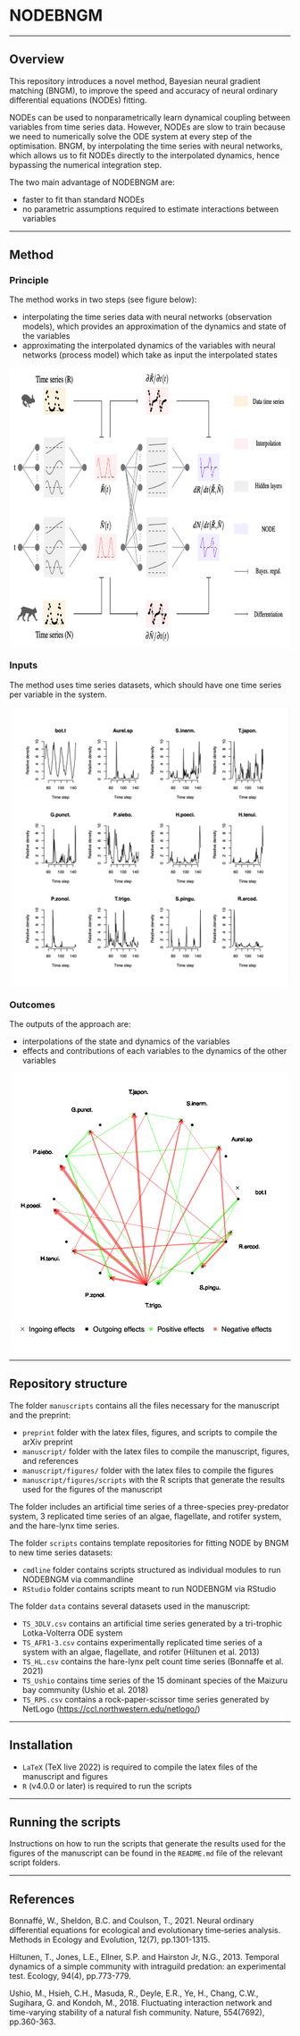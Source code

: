 # NODEBNGM
 

----------------
## Overview

This repository introduces a novel method, Bayesian neural gradient matching (BNGM), to improve the speed and accuracy of neural ordinary differential equations (NODEs) fitting.

NODEs can be used to nonparametrically learn dynamical coupling between variables from time series data. However, NODEs are slow to train because we need to numerically solve the ODE system at every step of the optimisation. BNGM, by interpolating the time series with neural networks, which allows us to fit NODEs directly to the interpolated dynamics, hence bypassing the numerical integration step. 

The two main advantage of NODEBNGM are:
* faster to fit than standard NODEs
* no parametric assumptions required to estimate interactions between variables


----------------
## Method 

### Principle 

The method works in two steps (see figure below): 
* interpolating the time series data with neural networks (observation models), which provides an approximation of the dynamics and state of the variables 
* approximating the interpolated dynamics of the variables with neural networks (process model) which take as input the interpolated states

<p align="center">
<img align="middle" src="https://github.com/WillemBonnaffe/NODEBNGM/blob/main/.readme_files/fig_graphical_abstract_1.png" alt="" width="750" height="500" />
</p>

### Inputs

The method uses time series datasets, which should have one time series per variable in the system.

<p align="center">
<img align="middle" src="https://github.com/WillemBonnaffe/NODEBNGM/blob/main/.readme_files/fig_time_series.png" alt="" width="500" height="500" />
</p>


### Outcomes

The outputs of the approach are:
* interpolations of the state and dynamics of the variables
* effects and contributions of each variables to the dynamics of the other variables

<p align="center">
<img align="middle" src="https://github.com/WillemBonnaffe/NODEBNGM/blob/main/.readme_files/fig_DIN.png" alt="" width="500" height="500" />
</p>


----------------
## Repository structure

The folder `manuscripts` contains all the files necessary for the manuscript and the preprint: 
* `preprint` folder with the latex files, figures, and scripts to compile the arXiv preprint
* `manuscript/` folder with the latex files to compile the manuscript, figures, and references
* `manuscript/figures/` folder with the latex files to compile the figures
* `manuscript/figures/scripts` with the R scripts that generate the results used for the figures of the manuscript

The folder includes an artificial time series of a three-species prey-predator system, 3 replicated time series of an algae, flagellate, and rotifer system, and the hare-lynx time series.

The folder `scripts` contains template repositories for fitting NODE by BNGM to new time series datasets:
* `cmdline` folder contains scripts structured as individual modules to run NODEBNGM via commandline
* `RStudio` folder contains scripts meant to run NODEBNGM via RStudio 

The folder `data` contains several datasets used in the manuscript:
* `TS_3DLV.csv` contains an artificial time series generated by a tri-trophic Lotka-Volterra ODE system
* `TS_AFR1-3.csv` contains experimentally replicated time series of a system with an algae, flagellate, and rotifer (Hiltunen et al. 2013)
* `TS_HL.csv` contains the hare-lynx pelt count time series (Bonnaffe et al. 2021)
* `TS_Ushio` contains time series of the 15 dominant species of the Maizuru bay community (Ushio et al. 2018)
* `TS_RPS.csv` contains a rock-paper-scissor time series generated by NetLogo (https://ccl.northwestern.edu/netlogo/)


----------------
## Installation

* `LaTeX` (TeX live 2022) is required to compile the latex files of the manuscript and figures 
* `R` (v4.0.0 or later) is required to run the scripts


----------------
## Running the scripts

Instructions on how to run the scripts that generate the results used for the figures of the manuscript can be found in the `README.md` file of the relevant script folders.


---------------
## References

Bonnaffé, W., Sheldon, B.C. and Coulson, T., 2021. Neural ordinary differential equations for ecological and evolutionary time‐series analysis. Methods in Ecology and Evolution, 12(7), pp.1301-1315.

Hiltunen, T., Jones, L.E., Ellner, S.P. and Hairston Jr, N.G., 2013. Temporal dynamics of a simple community with intraguild predation: an experimental test. Ecology, 94(4), pp.773-779.

Ushio, M., Hsieh, C.H., Masuda, R., Deyle, E.R., Ye, H., Chang, C.W., Sugihara, G. and Kondoh, M., 2018. Fluctuating interaction network and time-varying stability of a natural fish community. Nature, 554(7692), pp.360-363.
